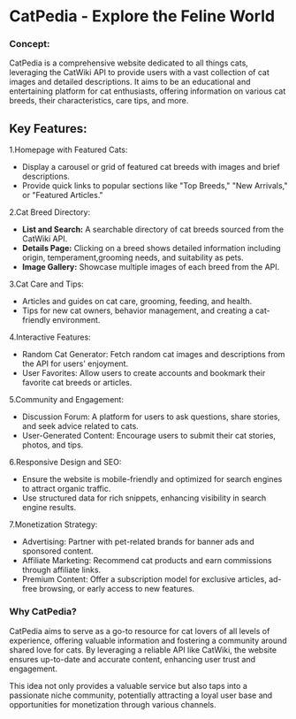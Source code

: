 # CatPedia - Explore the Feline World
### Concept:
CatPedia is a comprehensive website dedicated to all things cats, leveraging the CatWiki API to provide users with a vast collection of cat images and detailed descriptions. It aims to be an educational and entertaining platform for cat enthusiasts, offering information on various cat breeds, their characteristics, care tips, and more.

## Key Features:
1.Homepage with Featured Cats:
- Display a carousel or grid of featured cat breeds with images and brief descriptions.
- Provide quick links to popular sections like "Top Breeds," "New Arrivals," or "Featured Articles."

2.Cat Breed Directory:
- **List and Search:** A searchable directory of cat breeds sourced from the CatWiki API.
- **Details Page:** Clicking on a breed shows detailed information including origin, temperament,grooming needs, and suitability as pets.
- **Image Gallery:** Showcase multiple images of each breed from the API.

3.Cat Care and Tips:
- Articles and guides on cat care, grooming, feeding, and health.
- Tips for new cat owners, behavior management, and creating a cat-friendly environment.

4.Interactive Features:
- Random Cat Generator: Fetch random cat images and descriptions from the API for users' enjoyment.
- User Favorites: Allow users to create accounts and bookmark their favorite cat breeds or articles.

5.Community and Engagement:
- Discussion Forum: A platform for users to ask questions, share stories, and seek advice related to cats.
- User-Generated Content: Encourage users to submit their cat stories, photos, and tips.

6.Responsive Design and SEO:
- Ensure the website is mobile-friendly and optimized for search engines to attract organic traffic.
- Use structured data for rich snippets, enhancing visibility in search engine results.

7.Monetization Strategy:
- Advertising: Partner with pet-related brands for banner ads and sponsored content.
- Affiliate Marketing: Recommend cat products and earn commissions through affiliate links.
- Premium Content: Offer a subscription model for exclusive articles, ad-free browsing, or early access to new features.

### Why CatPedia?
CatPedia aims to serve as a go-to resource for cat lovers of all levels of experience, offering valuable information and fostering a community around shared love for cats. By leveraging a reliable API like CatWiki, the website ensures up-to-date and accurate content, enhancing user trust and engagement.

This idea not only provides a valuable service but also taps into a passionate niche community, potentially attracting a loyal user base and opportunities for monetization through various channels.